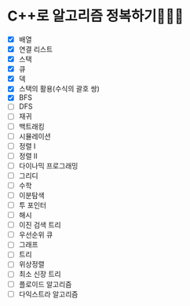 # C++로 알고리즘 정복하기👨🏻‍💻
- [x] 배열
- [X] 연결 리스트
- [x] 스택
- [x] 큐
- [x] 덱
- [x] 스택의 활용(수식의 괄호 쌍)
- [x] BFS
- [ ] DFS
- [ ] 재귀
- [ ] 백트래킹
- [ ] 시뮬레이션
- [ ] 정렬 I
- [ ] 정렬 II
- [ ] 다이나믹 프로그래밍
- [ ] 그리디
- [ ] 수학
- [ ] 이분탐색
- [ ] 투 포인터
- [ ] 해시
- [ ] 이진 검색 트리
- [ ] 우선순위 큐
- [ ] 그래프
- [ ] 트리
- [ ] 위상정렬
- [ ] 최소 신장 트리
- [ ] 플로이드 알고리즘
- [ ] 다익스트라 알고리즘
